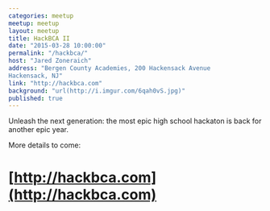 ```yaml
---
categories: meetup
meetup: meetup
layout: meetup
title: HackBCA II
date: "2015-03-28 10:00:00"
permalink: "/hackbca/"
host: "Jared Zoneraich"
address: "Bergen County Academies, 200 Hackensack Avenue
Hackensack, NJ"
link: "http://hackbca.com"
background: "url(http://i.imgur.com/6qah0vS.jpg)"
published: true
---
```


Unleash the next generation: the most epic high school hackaton is back for another epic year.

More details to come:

# [http://hackbca.com](http://hackbca.com)